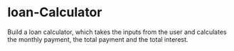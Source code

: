 # loan-Calculator

Build a loan calculator, which takes the inputs from the user and calculates the monthly payment, the total payment and the total interest.
